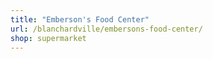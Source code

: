 ```yaml
---
title: "Emberson's Food Center"
url: /blanchardville/embersons-food-center/
shop: supermarket
---
```

